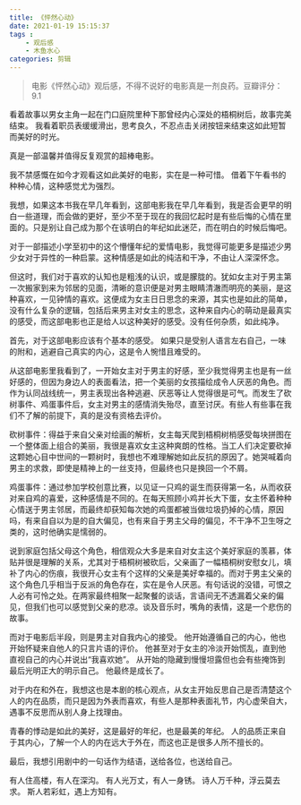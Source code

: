 ```yaml
---
title: 《怦然心动》
date: 2021-01-19 15:15:37
tags : 
    - 观后感
    - 木鱼水心
categories: 剪辑
---
```


> 电影《怦然心动》观后感，不得不说好的电影真是一剂良药。豆瓣评分：9.1

看着故事以男女主角一起在门口庭院里种下那曾经内心深处的梧桐树后，故事完美结束。
我看着职员表缓缓滑出，思考良久，不忍点击关闭按钮来结束这如此短暂而美好的时光。

真是一部温馨并值得反复观赏的超棒电影。

我不禁感慨在如今才观看这如此美好的电影，实在是一种可惜。
借着下午看书的种种心情，这种感觉尤为强烈。

我想，如果这本书我在早几年看到，这部电影我在早几年看到，我是否会更早的明白一些道理，而会做的更好，至少不至于现在的我回忆起时是有些后悔的心情在里面的。只是别让自己成为那个在该明白的年纪如此迷茫，而在明白的时候后悔吧。

对于一部描述小学至初中的这个懵懂年纪的爱情电影，我觉得可能更多是描述少男少女对于异性的一种启蒙。这种情感是如此的纯洁和干净，不由让人深深怀念。

但这时，我们对于喜欢的认知也是粗浅的认识，或是朦胧的。犹如女主对于男主第一次搬家到来为邻居的见面，清晰的意识便是对男主眼睛清澈而明亮的美丽，是这种喜欢，一见钟情的喜欢。这便成为女主日日思念的来源，其实也是如此的简单，没有什么复杂的逻辑，包括后来男主对女主的思念，这种来自内心的萌动是最真实的感受，而这部电影也正是给人以这种美好的感受。没有任何杂质，如此纯净。

首先，对于这部电影应该有个基本的感受。
如果只是受别人语言左右自己，一味的附和，逃避自己真实的内心，这是令人惋惜且难受的。

从这部电影里我看到了，一开始女主对于男主的好感，至少我觉得男主也是有一丝好感的，但因为身边人的表面看法，把一个美丽的女孩描绘成令人厌恶的角色。而作为认同战线统一，男主表现出各种逃避、厌恶等让人觉得很是可气。而发生了砍树事件、鸡蛋事件后，女主对男主的感情消失殆尽，直至讨厌。有些人有些事在我们不了解的前提下，真的是没有资格去评价。

砍树事件：得益于来自父亲对绘画的解析，女主每天爬到梧桐树梢感受每块拼图在一个整体面上组合的美丽，我很是喜欢女主这种爽朗的性格。当工人们决定要砍掉这颗她心目中世间的一颗树时，我想也不难理解她如此反抗的原因了。她哭喊着向男主的求救，即使是精神上的一丝支持，但最终也只是换回一个不屑。

鸡蛋事件：通过参加学校创意比赛，以见证一只鸡的诞生而获得第一名，从而收获对来自鸡的喜爱，这种感情是不同的。在每天照顾小鸡并长大下蛋，女主怀着种种心情送于男主邻居，而最终却获知每次她的鸡蛋都被当做垃圾扔掉的心情，原因吗，有来自自以为是的自大偏见，也有来自于男主父母的偏见，不干净不卫生呀之类的，这时他确实是懦弱的。

说到家庭包括父母这个角色，相信观众大多是来自对女主这个美好家庭的羡慕，体贴并很是理解的关系，尤其对于梧桐树被砍后，父亲画了一幅梧桐树安慰女儿，填补了内心的伤痕，我很开心女主有个这样的父亲是美好幸福的。而对于男主父亲的这个角色几乎相当于反派的角色存在，实在是令人厌恶。有句话说的没错，可恨之人必有可怜之处。在两家最终相聚一起聚餐的谈话，言语间无不透漏着父亲的偏见，但我们也可以感觉到父亲的悲凉。谈及音乐时，嘴角的表情，这是一个悲伤的故事。

而对于电影后半段，则是男主对自我内心的接受。
他开始遵循自己的内心，他也开始怀疑来自他人的只言片语的评价。
他甚至对于女主的冷淡开始慌乱，直到他直视自己的内心并说出“我喜欢她”。
从开始的隐藏到慢慢坦露但也会有些掩饰到最后光明正大的明示自己。
他最终是成长了。

对于内在和外在，我想这也是本剧的核心观点，从女主开始反思自己是否清楚这个人的内在品质，而只是因为外表而喜欢，有些人是那种表面礼节，内心虚荣自大，遇事不反思而从别人身上找理由。

青春的悸动是如此的美好，这是最好的年纪，也是最美的年纪。
人的品质正来自于其内心，了解一个人的内在远大于外在，而这也正是很多人所不擅长的。

最后，我想引用剧中的一句话作为结语，送给各位，也送给自己。

有人住高楼，有人在深沟。
有人光万丈，有人一身锈。
诗人万千种，浮云莫去求。
斯人若彩虹，遇上方知有。
